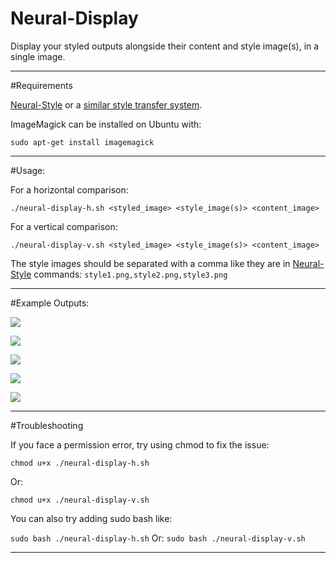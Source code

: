 # Neural-Display
Display your styled outputs alongside their content and style image(s), in a single image.

---

#Requirements

[Neural-Style](https://github.com/jcjohnson/neural-style) or a [similar style transfer system](https://github.com/jcjohnson/neural-style/wiki/Similar-to-Neural-Style).

ImageMagick can be installed on Ubuntu with:

`sudo apt-get install imagemagick`

---

#Usage: 

For a horizontal comparison:

`./neural-display-h.sh <styled_image> <style_image(s)> <content_image>`

For a vertical comparison:

`./neural-display-v.sh <styled_image> <style_image(s)> <content_image>`

The style images should be separated with a comma like they are in [Neural-Style](https://github.com/jcjohnson/neural-style) commands:
`style1.png,style2.png,style3.png`

---

#Example Outputs:

![](https://i.imgur.com/hbq3aaM.jpg)

![](https://i.imgur.com/GAmJUpH.jpg)

![](https://i.imgur.com/MzdF1tS.jpg)

![](https://i.imgur.com/mLSixxs.jpg)

![](https://i.imgur.com/yBxYqMv.jpg)

---

#Troubleshooting

If you face a permission error, try using chmod to fix the issue: 

`chmod u+x ./neural-display-h.sh`

Or:

`chmod u+x ./neural-display-v.sh`

You can also try adding sudo bash like: 

`sudo bash ./neural-display-h.sh`
Or:
`sudo bash ./neural-display-v.sh`

--- 
